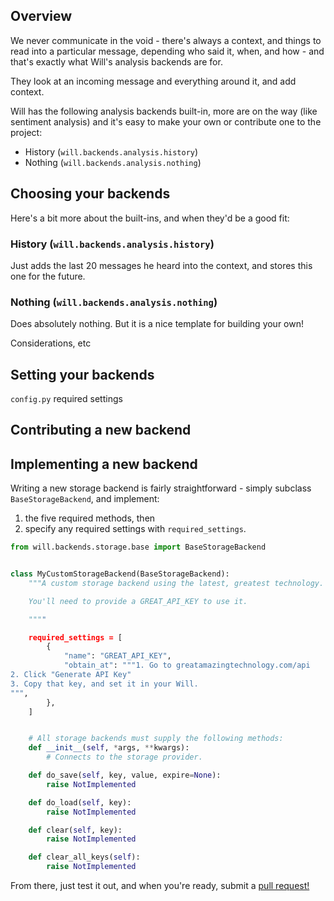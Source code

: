 
## Overview
We never communicate in the void - there's always a context, and things to read into a particular message, depending who said it, when, and how - and that's exactly what Will's analysis backends are for.  

They look at an incoming message and everything around it, and add context.

Will has the following analysis backends built-in, more are on the way (like sentiment analysis) and it's easy to make your own or contribute one to the project:

- History (`will.backends.analysis.history`)
- Nothing (`will.backends.analysis.nothing`)


## Choosing your backends


Here's a bit more about the built-ins, and when they'd be a good fit:

### History (`will.backends.analysis.history`)

Just adds the last 20 messages he heard into the context, and stores this one for the future.

### Nothing (`will.backends.analysis.nothing`)

Does absolutely nothing.  But it is a nice template for building your own!



Considerations, etc

## Setting your backends

`config.py`
required settings

## Contributing a new backend

## Implementing a new backend

Writing a new storage backend is fairly straightforward - simply subclass `BaseStorageBackend`, and implement:

1) the five required methods, then
2) specify any required settings with `required_settings`.


```python
from will.backends.storage.base import BaseStorageBackend


class MyCustomStorageBackend(BaseStorageBackend):
    """A custom storage backend using the latest, greatest technology.

    You'll need to provide a GREAT_API_KEY to use it.

    """"

    required_settings = [
        {
            "name": "GREAT_API_KEY",
            "obtain_at": """1. Go to greatamazingtechnology.com/api
2. Click "Generate API Key"
3. Copy that key, and set it in your Will.
""",
        },
    ]


    # All storage backends must supply the following methods:    
    def __init__(self, *args, **kwargs):
        # Connects to the storage provider.

    def do_save(self, key, value, expire=None):
        raise NotImplemented

    def do_load(self, key):
        raise NotImplemented

    def clear(self, key):
        raise NotImplemented

    def clear_all_keys(self):
        raise NotImplemented

```

From there, just test it out, and when you're ready, submit a [pull request!](https://github.com/skoczen/will/pulls)